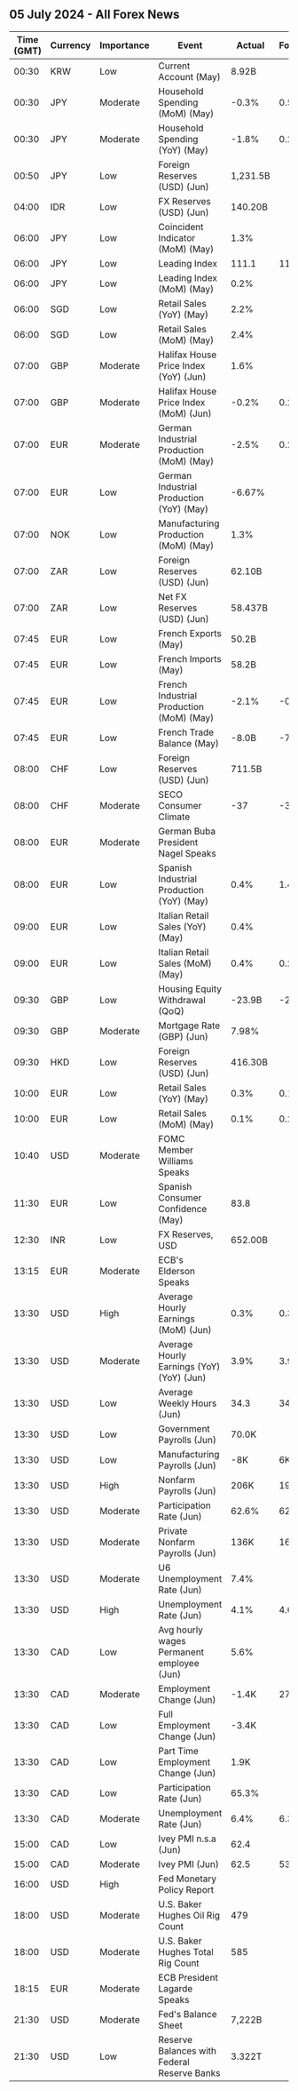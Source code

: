 ## 05 July 2024 - All Forex News

| Time (GMT) | Currency | Importance | Event | Actual | Forecast | Previous |
|------|----------|------------|-------|--------|----------|----------|
| 00:30 | KRW | Low | Current Account (May) | 8.92B |  | -0.29B |
| 00:30 | JPY | Moderate | Household Spending (MoM) (May) | -0.3% | 0.5% | -1.2% |
| 00:30 | JPY | Moderate | Household Spending (YoY) (May) | -1.8% | 0.2% | 0.5% |
| 00:50 | JPY | Low | Foreign Reserves (USD) (Jun) | 1,231.5B |  | 1,231.6B |
| 04:00 | IDR | Low | FX Reserves (USD) (Jun) | 140.20B |  | 139.00B |
| 06:00 | JPY | Low | Coincident Indicator (MoM) (May) | 1.3% |  | 1.0% |
| 06:00 | JPY | Low | Leading Index | 111.1 | 111.1 | 110.9 |
| 06:00 | JPY | Low | Leading Index (MoM) (May) | 0.2% |  | -0.8% |
| 06:00 | SGD | Low | Retail Sales (YoY) (May) | 2.2% |  | -1.2% |
| 06:00 | SGD | Low | Retail Sales (MoM) (May) | 2.4% |  | -2.6% |
| 07:00 | GBP | Moderate | Halifax House Price Index (YoY) (Jun) | 1.6% |  | 1.6% |
| 07:00 | GBP | Moderate | Halifax House Price Index (MoM) (Jun) | -0.2% | 0.2% | 0.0% |
| 07:00 | EUR | Moderate | German Industrial Production (MoM) (May) | -2.5% | 0.2% | 0.1% |
| 07:00 | EUR | Low | German Industrial Production (YoY) (May) | -6.67% |  | -3.66% |
| 07:00 | NOK | Low | Manufacturing Production (MoM) (May) | 1.3% |  | -5.5% |
| 07:00 | ZAR | Low | Foreign Reserves (USD) (Jun) | 62.10B |  | 62.09B |
| 07:00 | ZAR | Low | Net FX Reserves (USD) (Jun) | 58.437B |  | 58.287B |
| 07:45 | EUR | Low | French Exports (May) | 50.2B |  | 51.1B |
| 07:45 | EUR | Low | French Imports (May) | 58.2B |  | 58.6B |
| 07:45 | EUR | Low | French Industrial Production (MoM) (May) | -2.1% | -0.6% | 0.6% |
| 07:45 | EUR | Low | French Trade Balance (May) | -8.0B | -7.2B | -7.6B |
| 08:00 | CHF | Low | Foreign Reserves (USD) (Jun) | 711.5B |  | 717.7B |
| 08:00 | CHF | Moderate | SECO Consumer Climate | -37 | -35 | -38 |
| 08:00 | EUR | Moderate | German Buba President Nagel Speaks |  |  |  |
| 08:00 | EUR | Low | Spanish Industrial Production (YoY) (May) | 0.4% | 1.4% | 0.2% |
| 09:00 | EUR | Low | Italian Retail Sales (YoY) (May) | 0.4% |  | -1.7% |
| 09:00 | EUR | Low | Italian Retail Sales (MoM) (May) | 0.4% | 0.2% | -0.1% |
| 09:30 | GBP | Low | Housing Equity Withdrawal (QoQ) | -23.9B | -20.3B | -25.1B |
| 09:30 | GBP | Moderate | Mortgage Rate (GBP) (Jun) | 7.98% |  | 7.93% |
| 09:30 | HKD | Low | Foreign Reserves (USD) (Jun) | 416.30B |  | 417.20B |
| 10:00 | EUR | Low | Retail Sales (YoY) (May) | 0.3% | 0.1% | 0.6% |
| 10:00 | EUR | Low | Retail Sales (MoM) (May) | 0.1% | 0.2% | -0.2% |
| 10:40 | USD | Moderate | FOMC Member Williams Speaks |  |  |  |
| 11:30 | EUR | Low | Spanish Consumer Confidence (May) | 83.8 |  | 84.5 |
| 12:30 | INR | Low | FX Reserves, USD | 652.00B |  | 653.71B |
| 13:15 | EUR | Moderate | ECB's Elderson Speaks |  |  |  |
| 13:30 | USD | High | Average Hourly Earnings (MoM) (Jun) | 0.3% | 0.3% | 0.4% |
| 13:30 | USD | Moderate | Average Hourly Earnings (YoY) (YoY) (Jun) | 3.9% | 3.9% | 4.1% |
| 13:30 | USD | Low | Average Weekly Hours (Jun) | 34.3 | 34.3 | 34.3 |
| 13:30 | USD | Low | Government Payrolls (Jun) | 70.0K |  | 25.0K |
| 13:30 | USD | Low | Manufacturing Payrolls (Jun) | -8K | 6K | 8K |
| 13:30 | USD | High | Nonfarm Payrolls (Jun) | 206K | 191K | 218K |
| 13:30 | USD | Moderate | Participation Rate (Jun) | 62.6% | 62.6% | 62.5% |
| 13:30 | USD | Moderate | Private Nonfarm Payrolls (Jun) | 136K | 160K | 193K |
| 13:30 | USD | Moderate | U6 Unemployment Rate (Jun) | 7.4% |  | 7.4% |
| 13:30 | USD | High | Unemployment Rate (Jun) | 4.1% | 4.0% | 4.0% |
| 13:30 | CAD | Low | Avg hourly wages Permanent employee (Jun) | 5.6% |  | 5.2% |
| 13:30 | CAD | Moderate | Employment Change (Jun) | -1.4K | 27.3K | 26.7K |
| 13:30 | CAD | Low | Full Employment Change (Jun) | -3.4K |  | -35.6K |
| 13:30 | CAD | Low | Part Time Employment Change (Jun) | 1.9K |  | 62.4K |
| 13:30 | CAD | Low | Participation Rate (Jun) | 65.3% |  | 65.4% |
| 13:30 | CAD | Moderate | Unemployment Rate (Jun) | 6.4% | 6.3% | 6.2% |
| 15:00 | CAD | Low | Ivey PMI n.s.a (Jun) | 62.4 |  | 59.1 |
| 15:00 | CAD | Moderate | Ivey PMI (Jun) | 62.5 | 53.0 | 52.0 |
| 16:00 | USD | High | Fed Monetary Policy Report |  |  |  |
| 18:00 | USD | Moderate | U.S. Baker Hughes Oil Rig Count | 479 |  | 479 |
| 18:00 | USD | Moderate | U.S. Baker Hughes Total Rig Count | 585 |  | 581 |
| 18:15 | EUR | Moderate | ECB President Lagarde Speaks |  |  |  |
| 21:30 | USD | Moderate | Fed's Balance Sheet | 7,222B |  | 7,231B |
| 21:30 | USD | Low | Reserve Balances with Federal Reserve Banks | 3.322T |  | 3.269T |
